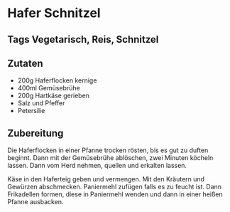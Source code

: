 # Hafer Schnitzel

## Tags Vegetarisch, Reis, Schnitzel

## Zutaten

- 200g Haferflocken kernige
- 400ml Gemüsebrühe
- 200g Hartkäse gerieben
- Salz und Pfeffer
- Petersilie

## Zubereitung

Die Haferflocken in einer Pfanne trocken rösten, bis es gut zu duften beginnt. Dann mit der Gemüsebrühe ablöschen, zwei Minuten köcheln lassen. Dann vom Herd nehmen, quellen und erkalten lassen.

Käse in den Haferteig geben und vermengen. Mit den Kräutern und Gewürzen abschmecken. Paniermehl zufügen falls es zu feucht ist.
Dann Frikadellen formen, diese in Paniermehl wenden und dann in einer heißen Pfanne ausbacken.
